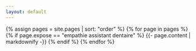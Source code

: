 ```yaml
---
layout: default
---
```


{% assign pages = site.pages | sort: "order" %}
{% for page in pages %}
 {% if page.expose == "empathie assistant dentaire" %}
    {{- page.content | markdownify -}}
  {% endif %}
{% endfor %}

